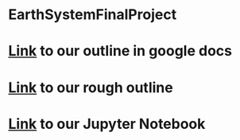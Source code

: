 # EarthSystemFinalProject
# [Link](https://docs.google.com/document/d/1LurtyAq_NeBAnmNrYTT3M7ExA_n_Q12iAuOsPxxy0yc/edit?usp=sharing) to our outline in google docs

# [Link](https://colab.research.google.com/drive/1drCsC-nlJGuIeQzPCZR418KCtO8gSyHF?usp=sharing) to our rough outline
# [Link](https://colab.research.google.com/drive/1lPxr3cLqc0AKSTrxk-PQLsK8gY_1tExy?usp=sharing) to our Jupyter Notebook
